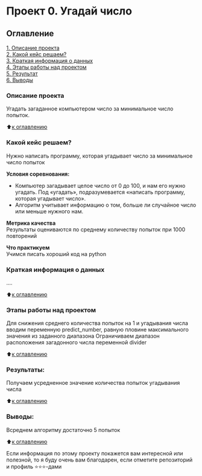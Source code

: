 # Проект 0. Угадай число

## Оглавление  
[1. Описание проекта](https://github.com/mawlukanec/sf_new/blob/main/project_0/README.md#Описание-проекта)  
[2. Какой кейс решаем?](https://github.com/mawlukanec/sf_new/blob/main/project_0/README.md#Какой-кейс-решаем)  
[3. Краткая информация о данных](https://github.com/mawlukanec/sf_new/blob/main/project_0/README.md#Краткая-информация-о-данных)  
[4. Этапы работы над проектом](https://github.com/mawlukanec/sf_new/blob/main/project_0/README.md#Этапы-работы-над-проектом)  
[5. Результат](https://github.com/mawlukanec/sf_new/blob/main/project_0/README.md#Результат)    
[6. Выводы](https://github.com/mawlukanec/sf_new/blob/main/project_0/README.md#Выводы) 

### Описание проекта    
Угадать загаданное компьютером число за минимальное число попыток.

:arrow_up:[к оглавлению](https://github.com/mawlukanec/sf_new/blob/main/project_0/README.md#Оглавление)


### Какой кейс решаем?    
Нужно написать программу, которая угадывает число за минимальное число попыток

**Условия соревнования:**  
- Компьютер загадывает целое число от 0 до 100, и нам его нужно угадать. Под «угадать», подразумевается «написать программу, которая угадывает число».
- Алгоритм учитывает информацию о том, больше ли случайное число или меньше нужного нам.

**Метрика качества**     
Результаты оцениваются по среднему количеству попыток при 1000 повторений

**Что практикуем**     
Учимся писать хороший код на python


### Краткая информация о данных
....
  
:arrow_up:[к оглавлению](https://github.com/mawlukanec/sf_new/blob/main/project_0/README.md#Оглавление)


### Этапы работы над проектом  
Для снижения среднего количества попыток на 1 и угадывания числа вводим переменную predict_number, равную пловине максимального значения из заданного диапазона
Ограничиваем диапазон расположения загадонного числа переменной divider


:arrow_up:[к оглавлению](https://github.com/mawlukanec/sf_new/blob/main/project_0/README.md#Оглавление)


### Результаты:  
Получаем усредненное значение количества попыток угадывания числа 

:arrow_up:[к оглавлению](https://github.com/mawlukanec/sf_new/blob/main/project_0/README.md#Оглавление)


### Выводы:  
Всреднем алгоритму достаточно 5 попыток

:arrow_up:[к оглавлению](https://github.com/mawlukanec/sf_new/blob/main/project_0/README.md#Оглавление)


Если информация по этому проекту покажется вам интересной или полезной, то я буду очень вам благодарен, если отметите репозиторий и профиль ⭐️⭐️⭐️-дами